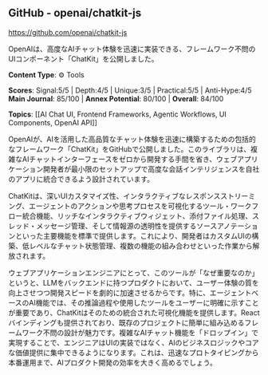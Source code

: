 ## GitHub - openai/chatkit-js

https://github.com/openai/chatkit-js

OpenAIは、高度なAIチャット体験を迅速に実装できる、フレームワーク不問のUIコンポーネント「ChatKit」を公開しました。

**Content Type**: ⚙️ Tools

**Scores**: Signal:5/5 | Depth:4/5 | Unique:3/5 | Practical:5/5 | Anti-Hype:4/5
**Main Journal**: 85/100 | **Annex Potential**: 80/100 | **Overall**: 84/100

**Topics**: [[AI Chat UI, Frontend Frameworks, Agentic Workflows, UI Components, OpenAI API]]

OpenAIが、AIを活用した高品質なチャット体験を迅速に構築するための包括的なフレームワーク「ChatKit」をGitHubで公開しました。このライブラリは、複雑なAIチャットインターフェースをゼロから開発する手間を省き、ウェブアプリケーション開発者が最小限のセットアップで高度な会話インテリジェンスを自社のアプリに統合できるよう設計されています。

ChatKitは、深いUIカスタマイズ性、インタラクティブなレスポンスストリーミング、エージェントのアクションや思考プロセスを可視化するツール・ワークフロー統合機能、リッチなインタラクティブウィジェット、添付ファイル処理、スレッド・メッセージ管理、そして情報源の透明性を提供するソースアノテーションといった主要機能を標準で提供します。これにより、開発者はカスタムUIの構築、低レベルなチャット状態管理、複数の機能の組み合わせといった作業から解放されます。

ウェブアプリケーションエンジニアにとって、このツールが「なぜ重要なのか」というと、LLMをバックエンドに持つプロダクトにおいて、ユーザー体験の質を向上させつつ開発スピードを劇的に加速させるからです。特に、エージェントベースのAI機能では、その推論過程や使用したツールをユーザーに明確に示すことが重要であり、ChatKitはそのための統合された可視化機能を提供します。Reactバインディングも提供されており、既存のプロジェクトに簡単に組み込めるフレームワーク不問の設計が魅力です。複雑なAIチャット機能を「ドロップイン」で実現することで、エンジニアはUIの実装ではなく、AIのビジネスロジックやコアな価値提供に集中できるようになります。これは、迅速なプロトタイピングから本番運用まで、AIプロダクト開発の効率を大きく高めるでしょう。